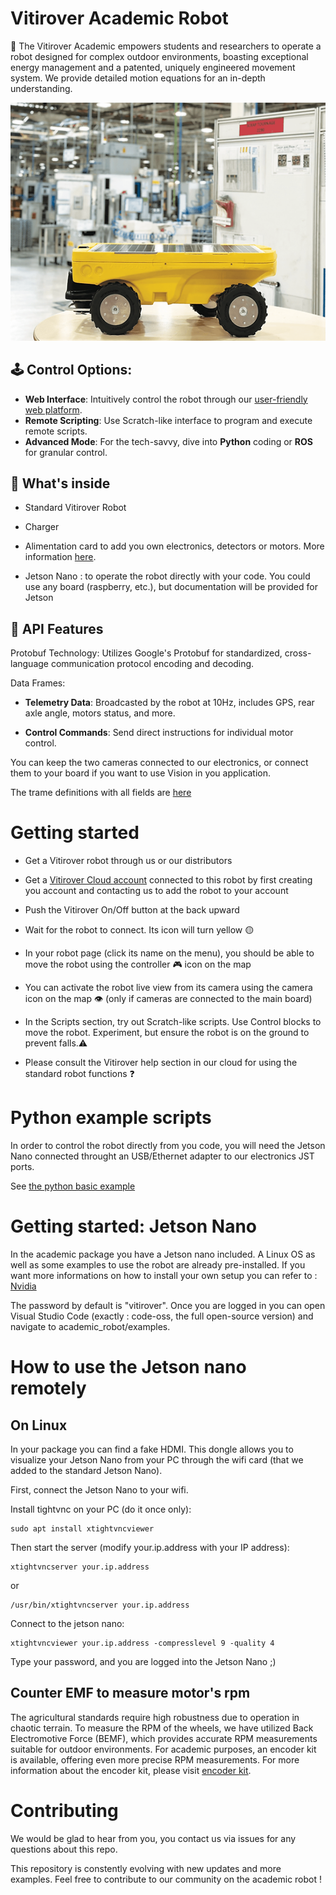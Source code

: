# Vitirover Academic Robot

🌿 The Vitirover Academic empowers students and researchers to operate a robot designed for complex outdoor environments, boasting exceptional energy management and a patented, uniquely engineered movement system. We provide detailed motion equations for an in-depth understanding.
    
![The Vitirover robot posing in a factory](/img/in_factory.webp "Vitirover robbot in factory")



## 🕹️ Control Options:

 - __Web Interface__: Intuitively control the robot through our [user-friendly web platform](https://cloud.vitirover.eu).
 - __Remote Scripting__: Use Scratch-like interface to program and execute remote scripts.
 - __Advanced Mode__: For the tech-savvy, dive into __Python__ coding or __ROS__ for granular control.


## 🔧 What's inside

 - Standard Vitirover Robot
 
 - Charger
 
 - Alimentation card to add you own electronics, detectors or motors. More information [here](./power_card/).

 - Jetson Nano : to operate the robot directly with your code. You could use any board (raspberry, etc.), but documentation will be provided for Jetson 

## 📡 API Features

Protobuf Technology: Utilizes Google's Protobuf for standardized, cross-language communication protocol encoding and decoding.

Data Frames:
 - __Telemetry Data__: Broadcasted by the robot at 10Hz, includes GPS, rear axle angle, motors status, and more.
 
 - __Control Commands__: Send direct instructions for individual motor control.

You can keep the two cameras connected to our electronics, or connect them to your board if you want to use Vision in you application.

The trame definitions with all fields are [here](protobuf/telemetry.proto)



# Getting started

 - Get a Vitirover robot through us or our distributors

 - Get a [Vitirover Cloud account](https://cloud.vitirover.eu) connected to this robot by first creating you account and contacting us to add the robot to your account

 - Push the Vitirover On/Off button at the back upward

 - Wait for the robot to connect. Its icon will turn yellow 🟡

 - In your robot page (click its name on the menu), you should be able to move the robot using the controller 🎮 icon on the map

  - You can activate the robot live view from its camera using the camera icon on the map 👁️ (only if cameras are connected to the main board)

 - In the Scripts section, try out Scratch-like scripts. Use Control blocks to move the robot. Experiment, but ensure the robot is on the ground to prevent falls.⚠️

 - Please consult the Vitirover help section in our cloud for using the standard robot functions ❓


# Python example scripts

In order to control the robot directly from you code, you will need the Jetson Nano connected throught an USB/Ethernet adapter to our electronics JST ports.


See [the python basic example](/examples/basic-python-protobuf.py)


# Getting started: Jetson Nano

In the academic package you have a Jetson nano included. A Linux OS as well as some examples to use the robot are already pre-installed. 
If you want more informations on how to install your own setup you can refer to : [Nvidia](https://developer.nvidia.com/embedded/learn/get-started-jetson-nano-devkit#intro)

The password by default is "vitirover". Once you are logged in you can open Visual Studio Code (exactly : code-oss, the full open-source version) and navigate to academic_robot/examples. 


# How to use the Jetson nano remotely
## On Linux

In your package you can find a fake HDMI. This dongle allows you to visualize your Jetson Nano from your PC through the wifi card (that we added to the standard Jetson Nano). 

First, connect the Jetson Nano to your wifi. 

Install tightvnc on your PC (do it once only):
```
sudo apt install xtightvncviewer
```

Then start the server (modify your.ip.address with your IP address):

```
xtightvncserver your.ip.address
```
or 
```
/usr/bin/xtightvncserver your.ip.address
```

Connect to the jetson nano:
```
xtightvncviewer your.ip.address -compresslevel 9 -quality 4
```

Type your password, and you are logged into the Jetson Nano ;)

## Counter EMF to measure motor's rpm

The agricultural standards require high robustness due to operation in chaotic terrain. To measure the RPM of the wheels, we have utilized Back Electromotive Force (BEMF), which provides accurate RPM measurements suitable for outdoor environments. For academic purposes, an encoder kit is available, offering even more precise RPM measurements. For more information about the encoder kit, please visit [encoder kit](/encoder_kit).

# Contributing

We would be glad to hear from you, you contact us via issues for any questions about this repo.

This repository is constently evolving with new updates and more examples. Feel free to contribute to our community on the academic robot !
